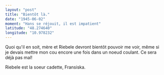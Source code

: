 ```yaml
---
layout: "post"
title: "Bientôt là."
date: "1945-06-02"
moment: "Hans se réjouit, il est impatient"
latitude: "48.274640"
longitude: "10.978232"
---
```


Quoi qu'il en soit, mère et Riebele devront bientôt pouvoir me voir, même si je devais mettre mon cou encore une fois dans un noeud coulant. Ce sera déjà pas mal!


<div class="histoire"></div>

<div class="commentaire">Riebele est la soeur cadette, Fransiska. </div>